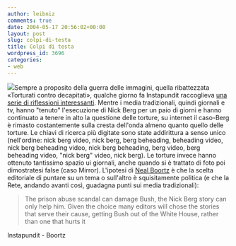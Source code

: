 ```yaml
---
author: leibniz
comments: true
date: 2004-05-17 20:56:02+00:00
layout: post
slug: colpi-di-testa
title: Colpi di testa
wordpress_id: 3696
categories:
- web
---
```


![](http://www.tigtail.org/TIG/TVM/X1/f.Baroque/b.italian/caravaggio/icon_medusa.gif)Sempre a proposito della guerra delle immagini, quella ribattezzata «Torturati contro decapitati», qualche giorno fa Instapundit raccoglieva [una serie di riflessioni interessanti](http://www.instapundit.com/archives/015532.php). Mentre i media tradizionali, quindi giornali e tv, hanno "tenuto" l'esecuzione di Nick Berg per un paio di giorni e hanno continuato a tenere in alto la questione delle torture, su internet il caso-Berg è rimasto costantemente sulla cresta dell'onda almeno quanto quello delle torture. Le chiavi di ricerca più digitate sono state addirittura a senso unico (nell'ordine: nick berg video, nick berg, berg beheading, beheading video, nick berg beheading video, nick berg beheading, berg video, berg beheading video, "nick berg" video, nick berg). Le torture invece hanno ottenuto tantissimo spazio ui giornali, anche quando si è trattato di foto poi dimostratesi false (caso Mirror). L'ipotesi di [Neal Boortz](http://boortz.com/nuze/index.html) è che la scelta editoriale di puntare su un tema o sull'altro è squisitamente politica (e che la Rete, andando avanti così, guadagna punti sui media tradizionali): 


> The prison abuse scandal can damage Bush, the Nick Berg story can only help him. Given the choice many editors will chose the stories that serve their cause, getting Bush out of the White House, rather than one that hurts it 


Instapundit - Boortz

